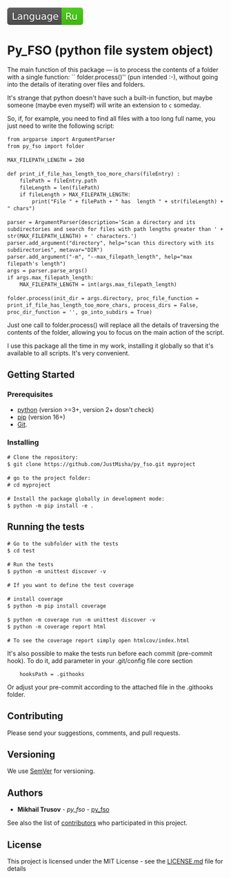 [![ru](docs/ru.svg)](docs/README.ru.md)
# Py_FSO (python file system object)

The main function of this package &mdash; is to process the contents of a folder with a single function: `` folder.process()'' (pun intended :-), without going into the details of iterating over files and folders.  

It's strange that python doesn't have such a built-in function, but maybe someone (maybe even myself) will write an extension to ``c`` someday.

So, if, for example, you need to find all files with a too long full name, you just need to write the following script:

```
from argparse import ArgumentParser
from py_fso import folder

MAX_FILEPATH_LENGTH = 260

def print_if_file_has_length_too_more_chars(fileEntry) :
    filePath = fileEntry.path
    fileLength = len(filePath)
    if fileLength > MAX_FILEPATH_LENGTH:
        print("File " + filePath + " has  length " + str(fileLength) + " chars")

parser = ArgumentParser(description='Scan a directory and its subdirectories and search for files with path lengths greater than ' + str(MAX_FILEPATH_LENGTH) + ' characters.')
parser.add_argument("directory", help="scan this directory with its subdirectories", metavar="DIR")
parser.add_argument("-m", "--max_filepath_length", help="max filepath's length")
args = parser.parse_args()
if args.max_filepath_length:
    MAX_FILEPATH_LENGTH = int(args.max_filepath_length)

folder.process(init_dir = args.directory, proc_file_function = print_if_file_has_length_too_more_chars, process_dirs = False, proc_dir_function = '', go_into_subdirs = True)

```
Just one call to folder.process() will replace all the details of traversing the contents of the folder, allowing you to focus on the main action of the script.

I use this package all the time in my work, installing it globally so that it's available to all scripts. It's very convenient.

## Getting Started

### Prerequisites

* [python](https://www.python.org/) (version  >=3+, version 2+ dosn't check)
* [pip](https://pypi.org/project/pip/) (version 16+)
* [Git](https://git-scm.com).

### Installing

```
# Clone the repository:
$ git clone https://github.com/JustMisha/py_fso.git myproject

# go to the project folder:
# cd myproject

# Install the package globally in development mode:
$ python -m pip install -e .

```

## Running the tests

```
# Go to the subfolder with the tests
$ cd test

# Run the tests
$ python -m unittest discover -v

# If you want to define the test coverage

# install coverage
$ python -m pip install coverage

$ python -m coverage run -m unittest discover -v
$ python -m coverage report html

# To see the coverage report simply open htmlcov/index.html
```

It's also possible to make the tests run before each commit (pre-commit hook). To do it, add parameter in your .git/config file core section
```
    hooksPath = .githooks
``` 
Or adjust your pre-commit according to the attached file in the .githooks folder.

## Contributing

Please send your suggestions, comments, and pull requests.

## Versioning

We use [SemVer](http://semver.org/) for versioning.

## Authors

* **Mikhail Trusov** - *py_fso* - [py_fso](https://github.com/JustMisha/py_fso)

See also the list of [contributors](https://github.com/your/project/contributors) who participated in this project.

## License

This project is licensed under the MIT License - see the [LICENSE.md](LICENSE.md) file for details

